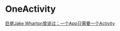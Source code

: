 # OneActivity

[巨佬Jake Wharton曾说过：一个App只需要一个Activity](https://blog.csdn.net/c10WTiybQ1Ye3/article/details/89312005)
